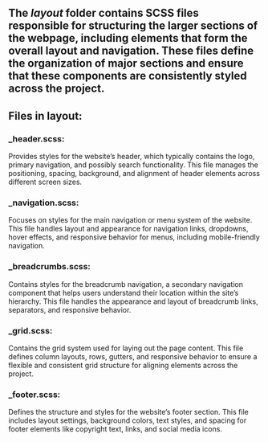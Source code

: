 ## The *layout* folder contains SCSS files responsible for structuring the larger sections of the webpage, including elements that form the overall layout and navigation. These files define the organization of major sections and ensure that these components are consistently styled across the project.

## Files in layout:
### _header.scss:
Provides styles for the website’s header, which typically contains the logo, primary navigation, and possibly search functionality. This file manages the positioning, spacing, background, and alignment of header elements across different screen sizes.

### _navigation.scss:
Focuses on styles for the main navigation or menu system of the website. This file handles layout and appearance for navigation links, dropdowns, hover effects, and responsive behavior for menus, including mobile-friendly navigation.

### _breadcrumbs.scss:
Contains styles for the breadcrumb navigation, a secondary navigation component that helps users understand their location within the site’s hierarchy. This file handles the appearance and layout of breadcrumb links, separators, and responsive behavior.

### _grid.scss:
Contains the grid system used for laying out the page content. This file defines column layouts, rows, gutters, and responsive behavior to ensure a flexible and consistent grid structure for aligning elements across the project.

### _footer.scss:
Defines the structure and styles for the website’s footer section. This file includes layout settings, background colors, text styles, and spacing for footer elements like copyright text, links, and social media icons.
